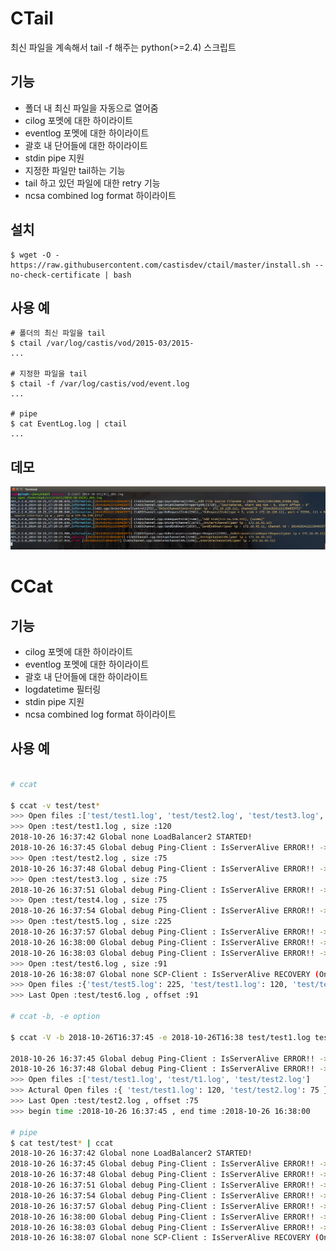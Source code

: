 # CTail

최신 파일을 계속해서 tail -f 해주는 python(>=2.4) 스크립트

## 기능

- 폴더 내 최신 파일을 자동으로 열어줌
- cilog 포멧에 대한 하이라이트
- eventlog 포멧에 대한 하이라이트
- 괄호 내 단어들에 대한 하이라이트
- stdin pipe 지원
- 지정한 파일만 tail하는 기능
- tail 하고 있던 파일에 대한 retry 기능
- ncsa combined log format 하이라이트

## 설치

```
$ wget -O - https://raw.githubusercontent.com/castisdev/ctail/master/install.sh --no-check-certificate | bash
```

## 사용 예
```
# 폴더의 최신 파일을 tail
$ ctail /var/log/castis/vod/2015-03/2015-
...

# 지정한 파일을 tail
$ ctail -f /var/log/castis/vod/event.log
...

# pipe
$ cat EventLog.log | ctail
...
```

## 데모 

![](https://github.com/castisdev/ctail/blob/master/sample.png)


# CCat

## 기능

- cilog 포멧에 대한 하이라이트
- eventlog 포멧에 대한 하이라이트
- 괄호 내 단어들에 대한 하이라이트
- logdatetime 필터링
- stdin pipe 지원
- ncsa combined log format 하이라이트

## 사용 예
```bash

# ccat 

$ ccat -v test/test* 
>>> Open files :['test/test1.log', 'test/test2.log', 'test/test3.log', 'test/test4.log', 'test/test5.log', 'test/test6.log']
>>> Open :test/test1.log , size :120
2018-10-26 16:37:42 Global none LoadBalancer2 STARTED!
2018-10-26 16:37:45 Global debug Ping-Client : IsServerAlive ERROR!! -> -1, 127.0.0.1
>>> Open :test/test2.log , size :75
2018-10-26 16:37:48 Global debug Ping-Client : IsServerAlive ERROR!! -> -1, 127.0.0.1
>>> Open :test/test3.log , size :75
2018-10-26 16:37:51 Global debug Ping-Client : IsServerAlive ERROR!! -> -1, 127.0.0.1
>>> Open :test/test4.log , size :75
2018-10-26 16:37:54 Global debug Ping-Client : IsServerAlive ERROR!! -> -1, 127.0.0.1
>>> Open :test/test5.log , size :225
2018-10-26 16:37:57 Global debug Ping-Client : IsServerAlive ERROR!! -> -1, 127.0.0.1
2018-10-26 16:38:00 Global debug Ping-Client : IsServerAlive ERROR!! -> -1, 127.0.0.1
2018-10-26 16:38:03 Global debug Ping-Client : IsServerAlive ERROR!! -> -1, 127.0.0.1
>>> Open :test/test6.log , size :91
2018-10-26 16:38:07 Global none SCP-Client : IsServerAlive RECOVERY (OnObjectServerResponse)!! -> -1
>>> Open files :{'test/test5.log': 225, 'test/test1.log': 120, 'test/test6.log': 91, 'test/test2.log': 75, 'test/test4.log': 75, 'test/test3.log': 75} 
>>> Last Open :test/test6.log , offset :91

# ccat -b, -e option

$ ccat -V -b 2018-10-26T16:37:45 -e 2018-10-26T16:38 test/test1.log test/t1.log test/test2.log

2018-10-26 16:37:45 Global debug Ping-Client : IsServerAlive ERROR!! -> -1, 127.0.0.1
2018-10-26 16:37:48 Global debug Ping-Client : IsServerAlive ERROR!! -> -1, 127.0.0.1
>>> Open files :['test/test1.log', 'test/t1.log', 'test/test2.log']
>>> Actural Open files :{ 'test/test1.log': 120, 'test/test2.log': 75 } 
>>> Last Open :test/test2.log , offset :75
>>> begin time :2018-10-26 16:37:45 , end time :2018-10-26 16:38:00

# pipe
$ cat test/test* | ccat          
2018-10-26 16:37:42 Global none LoadBalancer2 STARTED!
2018-10-26 16:37:45 Global debug Ping-Client : IsServerAlive ERROR!! -> -1, 127.0.0.1
2018-10-26 16:37:48 Global debug Ping-Client : IsServerAlive ERROR!! -> -1, 127.0.0.1
2018-10-26 16:37:51 Global debug Ping-Client : IsServerAlive ERROR!! -> -1, 127.0.0.1
2018-10-26 16:37:54 Global debug Ping-Client : IsServerAlive ERROR!! -> -1, 127.0.0.1
2018-10-26 16:37:57 Global debug Ping-Client : IsServerAlive ERROR!! -> -1, 127.0.0.1
2018-10-26 16:38:00 Global debug Ping-Client : IsServerAlive ERROR!! -> -1, 127.0.0.1
2018-10-26 16:38:03 Global debug Ping-Client : IsServerAlive ERROR!! -> -1, 127.0.0.1
2018-10-26 16:38:07 Global none SCP-Client : IsServerAlive RECOVERY (OnObjectServerResponse)!! -> -1
```

